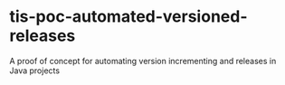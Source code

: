 # tis-poc-automated-versioned-releases
A proof of concept for automating version incrementing and releases in Java projects
